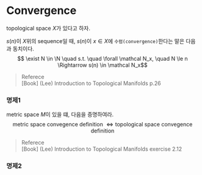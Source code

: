 # Convergence
topological space $X$가 있다고 하자.

$s(n)$이 $X$위의 sequence일 때, $s(n)$이 $x \in X$에 `수렴(convergence)`한다는 말은 다음과 동치이다.
$$ \exist N \in \N \quad s.t. \quad \forall \mathcal N_x, \quad N \le n \Rightarrow s(n) \in \mathcal N_x$$

> Referece  
> [Book] (Lee) Introduction to Topological Manifolds p.26

### 명제1
metric space $M$이 있을 떄, 다음을 증명하여라.
$$\text{metric space convegence definition } \Leftrightarrow \text{topological space convegence definition} $$

> Referece  
> [Book] (Lee) Introduction to Topological Manifolds exercise 2.12

### 명제2
